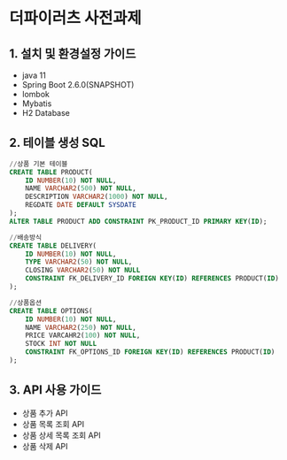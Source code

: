 # 더파이러츠 사전과제

## 1. 설치 및 환경설정 가이드

- java 11
- Spring Boot 2.6.0(SNAPSHOT)
- lombok
- Mybatis
- H2 Database

## 2. 테이블 생성 SQL

```sql
//상품 기본 테이블
CREATE TABLE PRODUCT(
	ID NUMBER(10) NOT NULL,
	NAME VARCHAR2(500) NOT NULL,
	DESCRIPTION VARCHAR2(1000) NOT NULL,
	REGDATE DATE DEFAULT SYSDATE
);
ALTER TABLE PRODUCT ADD CONSTRAINT PK_PRODUCT_ID PRIMARY KEY(ID);

//배송방식
CREATE TABLE DELIVERY(
	ID NUMBER(10) NOT NULL,
	TYPE VARCHAR2(50) NOT NULL,
	CLOSING VARCHAR2(50) NOT NULL
	CONSTRAINT FK_DELIVERY_ID FOREIGN KEY(ID) REFERENCES PRODUCT(ID)
);

//상품옵션
CREATE TABLE OPTIONS(
	ID NUMBER(10) NOT NULL,
	NAME VARCHAR2(250) NOT NULL,
	PRICE VARCAHR2(100) NOT NULL,
	STOCK INT NOT NULL
	CONSTRAINT FK_OPTIONS_ID FOREIGN KEY(ID) REFERENCES PRODUCT(ID)
);
```

## 3. API 사용 가이드

- 상품 추가 API
- 상품 목록 조회 API
- 상품 상세 목록 조회 API
- 상품 삭제 API
